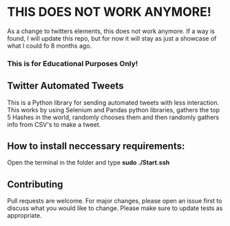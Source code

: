 # THIS DOES NOT WORK ANYMORE!
As a change to twitters elements, this does not work anymore. If a way is found, I will update this repo, but for now it will stay as just a showcase of what I could fo 8 months ago.
### This is for Educational Purposes Only!
## Twitter Automated Tweets
This is a Python library for sending automated tweets with less interaction.
This works by using Selenium and Pandas python libraries, gathers the top 5 Hashes in the world, randomly chooses them and then randomly gathers info from CSV's to make a tweet.
## How to install neccessary requirements:
Open the terminal in the folder and type **sudo ./Start.ssh**
## Contributing
Pull requests are welcome. For major changes, please open an issue first to discuss what you would like to change.
Please make sure to update tests as appropriate.

